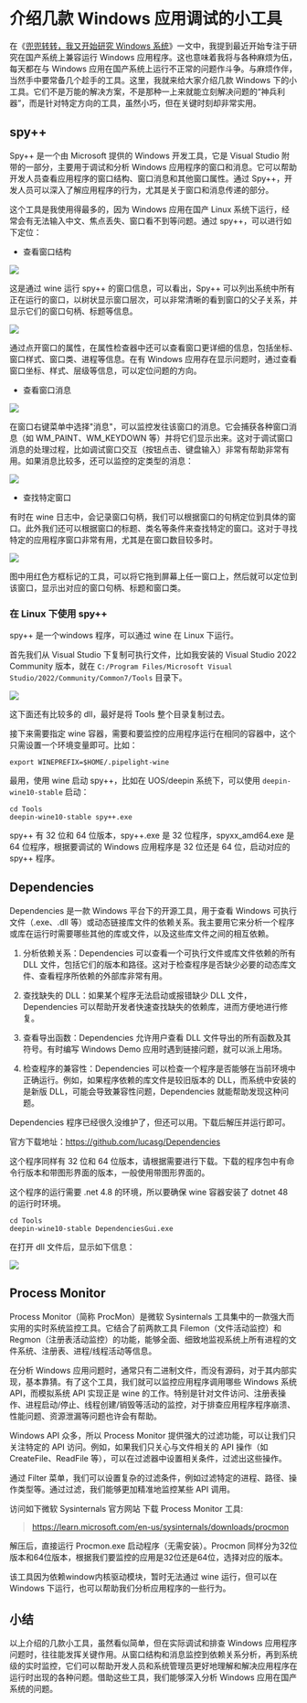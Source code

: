 # 介绍几款 Windows 应用调试的小工具

在《[兜兜转转，我又开始研究 Windows 系统](https://mp.weixin.qq.com/s/A79_LI0Vxq5aiod51QFLMw)》一文中，我提到最近开始专注于研究在国产系统上兼容运行 Windows 应用程序。这也意味着我将与各种麻烦为伍，每天都在与 Windows 应用在国产系统上运行不正常的问题作斗争。与麻烦作伴，当然手中要常备几个趁手的工具。这里，我就来给大家介绍几款 Windows 下的小工具。它们不是万能的解决方案，不是那种一上来就能立刻解决问题的“神兵利器”，而是针对特定方向的工具，虽然小巧，但在关键时刻却非常实用。

## spy++

Spy++ 是一个由 Microsoft 提供的 Windows 开发工具，它是 Visual Studio 附带的一部分，主要用于调试和分析 Windows 应用程序的窗口和消息。它可以帮助开发人员查看应用程序的窗口结构、窗口消息和其他窗口属性。通过 Spy++，开发人员可以深入了解应用程序的行为，尤其是关于窗口和消息传递的部分。

这个工具是我使用得最多的，因为 Windows 应用在国产 Linux 系统下运行，经常会有无法输入中文、焦点丢失、窗口看不到等问题。通过 spy++，可以进行如下定位：

* 查看窗口结构

![](https://raw.githubusercontent.com/mogoweb/mywritings/master/book_wechat/2025/202508/images/windows_tools_01.png)

这是通过 wine 运行 spy++ 的窗口信息，可以看出，Spy++ 可以列出系统中所有正在运行的窗口，以树状显示窗口层次，可以非常清晰的看到窗口的父子关系，并显示它们的窗口句柄、标题等信息。

![](https://raw.githubusercontent.com/mogoweb/mywritings/master/book_wechat/2025/202508/images/windows_tools_02.png)

通过点开窗口的属性，在属性检查器中还可以查看窗口更详细的信息，包括坐标、窗口样式、窗口类、进程等信息。在有 Windows 应用存在显示问题时，通过查看窗口坐标、样式、层级等信息，可以定位问题的方向。

* 查看窗口消息

![](https://raw.githubusercontent.com/mogoweb/mywritings/master/book_wechat/2025/202508/images/windows_tools_03.png)

在窗口右键菜单中选择"消息"，可以监控发往该窗口的消息。它会捕获各种窗口消息（如 WM_PAINT、WM_KEYDOWN 等）并将它们显示出来。这对于调试窗口消息的处理过程，比如调试窗口交互（按钮点击、键盘输入）非常有帮助非常有用。如果消息比较多，还可以监控的定类型的消息：

![](https://raw.githubusercontent.com/mogoweb/mywritings/master/book_wechat/2025/202508/images/windows_tools_04.png)

* 查找特定窗口

有时在 wine 日志中，会记录窗口句柄，我们可以根据窗口的句柄定位到具体的窗口。此外我们还可以根据窗口的标题、类名等条件来查找特定的窗口。这对于寻找特定的应用程序窗口非常有用，尤其是在窗口数目较多时。

![](https://raw.githubusercontent.com/mogoweb/mywritings/master/book_wechat/2025/202508/images/windows_tools_05.png)

图中用红色方框标记的工具，可以将它拖到屏幕上任一窗口上，然后就可以定位到该窗口，显示出对应的窗口句柄、标题和窗口类。

### 在 Linux 下使用 spy++

spy++ 是一个windows 程序，可以通过 wine 在 Linux 下运行。

首先我们从 Visual Studio 下复制可执行文件，比如我安装的 Visual Studio 2022 Community 版本，就在 `C:/Program Files/Microsoft Visual Studio/2022/Community/Common7/Tools` 目录下。

![](https://raw.githubusercontent.com/mogoweb/mywritings/master/book_wechat/2025/202508/images/windows_tools_06.png)

这下面还有比较多的 dll，最好是将 Tools 整个目录复制过去。

接下来需要指定 wine 容器，需要和要监控的应用程序运行在相同的容器中，这个只需设置一个环境变量即可。比如：

```
export WINEPREFIX=$HOME/.pipelight-wine
```

最用，使用 wine 启动 spy++，比如在 UOS/deepin 系统下，可以使用 `deepin-wine10-stable` 启动：

```
cd Tools
deepin-wine10-stable spy++.exe
```

spy++ 有 32 位和 64 位版本，spy++.exe 是 32 位程序，spyxx_amd64.exe 是 64 位程序，根据要调试的 Windows 应用程序是 32 位还是 64 位，启动对应的 spy++ 程序。

## Dependencies

Dependencies 是一款 Windows 平台下的开源工具，用于查看 Windows 可执行文件（.exe、.dll 等）或动态链接库文件的依赖关系。我主要用它来分析一个程序或库在运行时需要哪些其他的库或文件，以及这些库文件之间的相互依赖。

1. 分析依赖关系：Dependencies 可以查看一个可执行文件或库文件依赖的所有 DLL 文件，包括它们的版本和路径。这对于检查程序是否缺少必要的动态库文件、查看程序所依赖的外部库非常有用。

2. 查找缺失的 DLL：如果某个程序无法启动或报错缺少 DLL 文件，Dependencies 可以帮助开发者快速查找缺失的依赖库，进而方便地进行修复。

3. 查看导出函数：Dependencies 允许用户查看 DLL 文件导出的所有函数及其符号。有时编写 Windows Demo 应用时遇到链接问题，就可以派上用场。

4. 检查程序的兼容性：Dependencies 可以检查一个程序是否能够在当前环境中正确运行。例如，如果程序依赖的库文件是较旧版本的 DLL，而系统中安装的是新版 DLL，可能会导致兼容性问题，Dependencies 就能帮助发现这种问题。

Dependencies 程序已经很久没维护了，但还可以用。下载后解压并运行即可。

官方下载地址：https://github.com/lucasg/Dependencies

这个程序同样有 32 位和 64 位版本，请根据需要进行下载。下载的程序包中有命令行版本和带图形界面的版本，一般使用带图形界面的。

这个程序的运行需要 .net 4.8 的环境，所以要确保 wine 容器安装了 dotnet 48 的运行时环境。

```
cd Tools
deepin-wine10-stable DependenciesGui.exe
```

在打开 dll 文件后，显示如下信息：

![](https://raw.githubusercontent.com/mogoweb/mywritings/master/book_wechat/2025/202508/images/windows_tools_07.png)

## Process Monitor

Process Monitor（简称 ProcMon）是微软 Sysinternals 工具集中的一款强大而实用的实时系统监控工具。它结合了前两款工具 Filemon（文件活动监控）和 Regmon（注册表活动监控）的功能，能够全面、细致地监视系统上所有进程的文件系统、注册表、进程/线程活动等信息。

在分析 Windows 应用问题时，通常只有二进制文件，而没有源码，对于其内部实现，基本靠猜。有了这个工具，我们就可以监控应用程序调用哪些 Windows 系统 API，而模拟系统 API 实现正是 wine 的工作。特别是针对文件访问、注册表操作、进程启动/停止、线程创建/销毁等活动的监控，对于排查应用程序程序崩溃、性能问题、资源泄漏等问题也许会有帮助。

Windows API 众多，所以 Process Monitor 提供强大的过滤功能，可以让我们只关注特定的 API 访问。例如，如果我们只关心与文件相关的 API 操作（如 CreateFile、ReadFile 等），可以在过滤器中设置相关条件，过滤出这些操作。

通过 Filter 菜单，我们可以设置复杂的过滤条件，例如过滤特定的进程、路径、操作类型等。通过过滤，我们能够更加精准地监控某些 API 调用。

访问如下微软 Sysinternals 官方网站 下载 Process Monitor 工具:

> https://learn.microsoft.com/en-us/sysinternals/downloads/procmon

解压后，直接运行 Procmon.exe 启动程序（无需安装）。Procmon 同样分为32位版本和64位版本，根据我们要监控的应用是32位还是64位，选择对应的版本。

该工具因为依赖window内核驱动模块，暂时无法通过 wine 运行，但可以在 Windows 下运行，也可以帮助我们分析应用程序的一些行为。

## 小结

以上介绍的几款小工具，虽然看似简单，但在实际调试和排查 Windows 应用程序问题时，往往能发挥关键作用。从窗口结构和消息监控到依赖关系分析，再到系统级的实时监控，它们可以帮助开发人员和系统管理员更好地理解和解决应用程序在运行时出现的各种问题。借助这些工具，我们能够深入分析 Windows 应用在国产系统的问题。